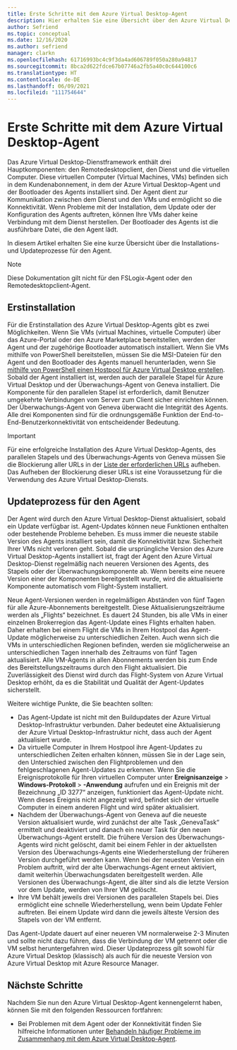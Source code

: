 ```yaml
---
title: Erste Schritte mit dem Azure Virtual Desktop-Agent
description: Hier erhalten Sie eine Übersicht über den Azure Virtual Desktop-Agent und dessen Updateprozesse.
author: Sefriend
ms.topic: conceptual
ms.date: 12/16/2020
ms.author: sefriend
manager: clarkn
ms.openlocfilehash: 61716993bc4c9f3da4ad606789f050a280a94817
ms.sourcegitcommit: 8bca2d622fdce67b07746a2fb5a40c0c644100c6
ms.translationtype: HT
ms.contentlocale: de-DE
ms.lasthandoff: 06/09/2021
ms.locfileid: "111754644"
---
```

# <a name="get-started-with-the-azure-virtual-desktop-agent"></a>Erste Schritte mit dem Azure Virtual Desktop-Agent

Das Azure Virtual Desktop-Dienstframework enthält drei Hauptkomponenten: den Remotedesktopclient, den Dienst und die virtuellen Computer. Diese virtuellen Computer (Virtual Machines, VMs) befinden sich in dem Kundenabonnement, in dem der Azure Virtual Desktop-Agent und der Bootloader des Agents installiert sind. Der Agent dient zur Kommunikation zwischen dem Dienst und den VMs und ermöglicht so die Konnektivität. Wenn Probleme mit der Installation, dem Update oder der Konfiguration des Agents auftreten, können Ihre VMs daher keine Verbindung mit dem Dienst herstellen. Der Bootloader des Agents ist die ausführbare Datei, die den Agent lädt. 

In diesem Artikel erhalten Sie eine kurze Übersicht über die Installations- und Updateprozesse für den Agent.

>[!NOTE]
>Diese Dokumentation gilt nicht für den FSLogix-Agent oder den Remotedesktopclient-Agent.


## <a name="initial-installation-process"></a>Erstinstallation

Für die Erstinstallation des Azure Virtual Desktop-Agents gibt es zwei Möglichkeiten. Wenn Sie VMs (virtual Machines, virtuelle Computer) über das Azure-Portal oder den Azure Marketplace bereitstellen, werden der Agent und der zugehörige Bootloader automatisch installiert. Wenn Sie VMs mithilfe von PowerShell bereitstellen, müssen Sie die MSI-Dateien für den Agent und den Bootloader des Agents manuell herunterladen, wenn Sie [mithilfe von PowerShell einen Hostpool für Azure Virtual Desktop erstellen](create-host-pools-powershell.md#register-the-virtual-machines-to-the-azure-virtual-desktop-host-pool). Sobald der Agent installiert ist, werden auch der parallele Stapel für Azure Virtual Desktop und der Überwachungs-Agent von Geneva installiert. Die Komponente für den parallelen Stapel ist erforderlich, damit Benutzer umgekehrte Verbindungen vom Server zum Client sicher einrichten können. Der Überwachungs-Agent von Geneva überwacht die Integrität des Agents. Alle drei Komponenten sind für die ordnungsgemäße Funktion der End-to-End-Benutzerkonnektivität von entscheidender Bedeutung.

>[!IMPORTANT]
>Für eine erfolgreiche Installation des Azure Virtual Desktop-Agents, des parallelen Stapels und des Überwachungs-Agents von Geneva müssen Sie die Blockierung aller URLs in der [Liste der erforderlichen URLs](safe-url-list.md#virtual-machines) aufheben. Das Aufheben der Blockierung dieser URLs ist eine Voraussetzung für die Verwendung des Azure Virtual Desktop-Diensts.

## <a name="agent-update-process"></a>Updateprozess für den Agent

Der Agent wird durch den Azure Virtual Desktop-Dienst aktualisiert, sobald ein Update verfügbar ist. Agent-Updates können neue Funktionen enthalten oder bestehende Probleme beheben. Es muss immer die neueste stabile Version des Agents installiert sein, damit die Konnektivität bzw. Sicherheit Ihrer VMs nicht verloren geht. Sobald die ursprüngliche Version des Azure Virtual Desktop-Agents installiert ist, fragt der Agent den Azure Virtual Desktop-Dienst regelmäßig nach neueren Versionen des Agents, des Stapels oder der Überwachungskomponente ab. Wenn bereits eine neuere Version einer der Komponenten bereitgestellt wurde, wird die aktualisierte Komponente automatisch vom Flight-System installiert.

Neue Agent-Versionen werden in regelmäßigen Abständen von fünf Tagen für alle Azure-Abonnements bereitgestellt. Diese Aktualisierungszeiträume werden als „Flights“ bezeichnet. Es dauert 24 Stunden, bis alle VMs in einer einzelnen Brokerregion das Agent-Update eines Flights erhalten haben. Daher erhalten bei einem Flight die VMs in Ihrem Hostpool das Agent-Update möglicherweise zu unterschiedlichen Zeiten. Auch wenn sich die VMs in unterschiedlichen Regionen befinden, werden sie möglicherweise an unterschiedlichen Tagen innerhalb des Zeitraums von fünf Tagen aktualisiert. Alle VM-Agents in allen Abonnements werden bis zum Ende des Bereitstellungszeitraums durch den Flight aktualisiert. Die Zuverlässigkeit des Dienst wird durch das Flight-System von Azure Virtual Desktop erhöht, da es die Stabilität und Qualität der Agent-Updates sicherstellt.


Weitere wichtige Punkte, die Sie beachten sollten:

- Das Agent-Update ist nicht mit den Buildupdates der Azure Virtual Desktop-Infrastruktur verbunden. Daher bedeutet eine Aktualisierung der Azure Virtual Desktop-Infrastruktur nicht, dass auch der Agent aktualisiert wurde.
- Da virtuelle Computer in Ihrem Hostpool ihre Agent-Updates zu unterschiedlichen Zeiten erhalten können, müssen Sie in der Lage sein, den Unterschied zwischen den Flightproblemen und den fehlgeschlagenen Agent-Updates zu erkennen. Wenn Sie die Ereignisprotokolle für Ihren virtuellen Computer unter **Ereignisanzeige** > **Windows-Protokoll** >  **-Anwendung** aufrufen und ein Ereignis mit der Bezeichnung „ID 3277“ anzeigen, funktioniert das Agent-Update nicht. Wenn dieses Ereignis nicht angezeigt wird, befindet sich der virtuelle Computer in einem anderen Flight und wird später aktualisiert.
- Nachdem der Überwachungs-Agent von Geneva auf die neueste Version aktualisiert wurde, wird zunächst der alte Task „GenevaTask“ ermittelt und deaktiviert und danach ein neuer Task für den neuen Überwachungs-Agent erstellt. Die frühere Version des Überwachungs-Agents wird nicht gelöscht, damit bei einem Fehler in der aktuellsten Version des Überwachungs-Agents eine Wiederherstellung der früheren Version durchgeführt werden kann. Wenn bei der neuesten Version ein Problem auftritt, wird der alte Überwachungs-Agent erneut aktiviert, damit weiterhin Überwachungsdaten bereitgestellt werden. Alle Versionen des Überwachungs-Agent, die älter sind als die letzte Version vor dem Update, werden von Ihrer VM gelöscht.
- Ihre VM behält jeweils drei Versionen des parallelen Stapels bei. Dies ermöglicht eine schnelle Wiederherstellung, wenn beim Update Fehler auftreten. Bei einem Update wird dann die jeweils älteste Version des Stapels von der VM entfernt.

Das Agent-Update dauert auf einer neueren VM normalerweise 2-3 Minuten und sollte nicht dazu führen, dass die Verbindung der VM getrennt oder die VM selbst heruntergefahren wird. Dieser Updateprozess gilt sowohl für Azure Virtual Desktop (klassisch) als auch für die neueste Version von Azure Virtual Desktop mit Azure Resource Manager.

## <a name="next-steps"></a>Nächste Schritte

Nachdem Sie nun den Azure Virtual Desktop-Agent kennengelernt haben, können Sie mit den folgenden Ressourcen fortfahren:

- Bei Problemen mit dem Agent oder der Konnektivität finden Sie hilfreiche Informationen unter [Behandeln häufiger Probleme im Zusammenhang mit dem Azure Virtual Desktop-Agent](troubleshoot-agent.md).
